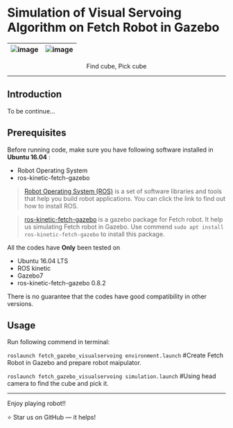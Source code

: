 # Simulation of Visual Servoing Algorithm on Fetch Robot in Gazebo

|![image](https://github.com/JiadingWen/Manipulator_RoboticsToolBox/blob/master/img/ScreenShot1.gif)|![image](https://github.com/JiadingWen/Manipulator_RoboticsToolBox/blob/master/img/ScreenShot2.gif)|
| - | :-: |

<p align="center">Find cube, Pick cube</p>

***
## Introduction

To be continue...

## Prerequisites
Before running code, make sure you have following software installed in **Ubuntu 16.04** :
* Robot Operating System
* ros-kinetic-fetch-gazebo


> [Robot Operating System (ROS)](https://www.ros.org/) is a set of software libraries and tools that help you build robot applications. You can click the link to find out how to install ROS. 

> [ros-kinetic-fetch-gazebo](http://ros.org/wiki/fetch_gazebo) is a gazebo package for Fetch robot. It help us simulating Fetch robot in Gazebo. Use commend `sudo apt install ros-kinetic-fetch-gazebo` to install this package.



All the codes have **Only** been tested on 
* Ubuntu 16.04 LTS 
* ROS kinetic
* Gazebo7
* ros-kinetic-fetch-gazebo 0.8.2

There is no guarantee that the codes have good compatibility in other versions. 


## Usage

Run following commend in terminal:

`roslaunch fetch_gazebo_visualservoing environment.launch` #Create Fetch Robot in Gazebo and prepare robot maipulator.

`roslaunch fetch_gazebo_visualservoing simulation.launch` #Using head camera to find the cube and pick it.


***
Enjoy playing robot!!

:star: Star us on GitHub — it helps! 